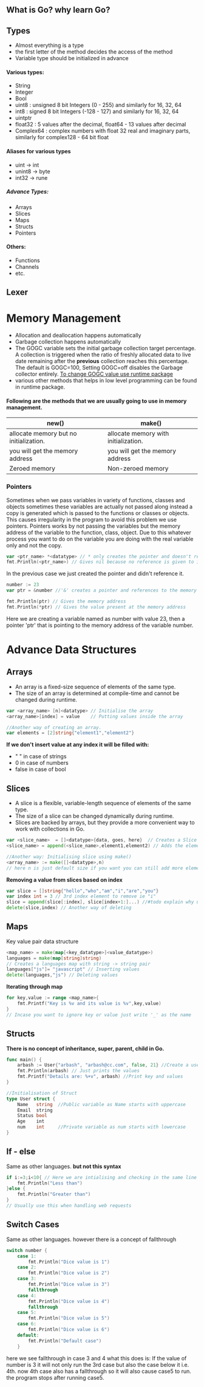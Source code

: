 ## What is Go? why learn Go?



## Types
- Almost everything is a type
- the first letter of the method decides the access of the method
- Variable type should be initialized in advance

#### Various types:
- String
- Integer
- Bool
- uint8  :  unsigned 8 bit Integers (0 - 255)  and similarly for 16, 32, 64
- int8  :    signed 8 bit Integers (-128 - 127) and similarly for 16, 32, 64
- uintptr
- float32  : 5 values after the decimal, float64 - 13 values after decimal
- Complex64  : complex numbers with float 32 real and imaginary parts, similarly for complex128 - 64 bit float

#### Aliases for various types
- uint -> int
- unint8 -> byte
- int32 -> rune 

##### Advance Types:
- Arrays
- Slices
- Maps
- Structs
- Pointers

#### Others:
- Functions
- Channels
- etc.


## Lexer




# Memory Management

- Allocation and deallocation happens automatically
- Garbage collection happens automatically
- The GOGC variable sets the initial garbage collection target percentage. A collection is triggered when the ratio of freshly allocated data to live date remaining after the **previous** collection reaches this percentage. The default is GOGC=100, Setting GOGC=off disables the Garbage collector entirely. [To change GOGC value use runtime package](https://pkg.go.dev/runtime)
- various other methods that helps in low level programming can be found in runtime package. 

#### Following are the methods that we are usually going to use in memory management.

| new()                                  | make()                               |
| -------------------------------------- | ------------------------------------ |
| allocate memory but no initialization. | allocate memory with initialization. |
| you will get the memory address        | you will get the memory address      |
| Zeroed memory                          | Non-zeroed memory                    |                                                                      

### Pointers
Sometimes when we pass variables in variety of functions, classes and objects sometimes these variables are actually not passed along instead a copy is generated which is passed to the functions or classes or objects. This causes irregularity in the program to avoid this problem we use pointers. Pointers works by not passing the variables but the memory address of the variable to the function, class, object. Due to this whatever process you want to do on the variable you are doing with the real variable only and not the copy.


```go
var <ptr_name> *<datatype> // * only creates the pointer and doesn't reference it.
fmt.Println(<ptr_name>) // Gives nil because no reference is given to it to point to.
```
In the previous case we just created the pointer and didn't reference it.


```go
number := 23
var ptr = &number //'&' creates a pointer and references to the memory location of the variable.

fmt.Println(ptr) // Gives the memory address
fmt.Println(*ptr) // Gives the value present at the memory address
```
Here we are creating a variable named as number with value 23, then a pointer 'ptr' that is pointing to the memory address of the variable number. 


# Advance Data Structures

## Arrays
- An array is a fixed-size sequence of elements of the same type.
- The size of an array is determined at compile-time and cannot be changed during runtime.

```go
var <array_name> [n]<datatype> // Initialise the array
<array_name>[index] = value    // Putting values inside the array

//Another way of creating an array.
var elements = [2]string{"element1","element2"}
```

**If we don't insert value at any index it will be filled with:**
- " " in case of strings 
- 0 in case of numbers 
- false in case of bool



## Slices
- A slice is a flexible, variable-length sequence of elements of the same type.
- The size of a slice can be changed dynamically during runtime.
- Slices are backed by arrays, but they provide a more convenient way to work with collections in Go.

```go
var <slice_name>  = []<datatype>{data, goes, here}  // Creates a Slice
<slice_name> = append(<slice_name>,element1,element2) // Adds the elements in slice 

//Another way: Initialising slice using make()
<array_name> := make([]<datatype>,n) 
// here n is just default size if you want you can still add more elements in the slice // it will reallocate the memory if elements > n
```

**Removing a value from slices based on index**
```go
var slice = []string{"hello","who","am","i","are","you"}
var index int = 3 // 3rd index element to remove ie "i"
slice = append(slice[:index], slice[index+1:]...) //#todo explain why use ...
delete(slice,index) // Another way of deleting
```



## Maps
Key value pair data structure

```go
<map_name> = make(map[<key_datatype>]<value_datatype>)
languages = make(map[string]string) 
// Creates a languages map with string -> string pair
languages["js"]= "javascript" // Inserting values
delete(languages,"js") // Deleting values
```

**Iterating through map**
```go
for key,value := range <map_name>{
	fmt.Printf("Key is %v and its value is %v",key,value)
}
// Incase you want to ignore key or value just write '_' as the name
```


## Structs
**There is no concept of inheritance, super, parent, child in Go.**

```go
func main() {
    arbash := User{"arbash", "arbash@cc.com", false, 21} //Create a user
    fmt.Println(arbash) // Just prints the values
    fmt.Printf("Details are: %+v", arbash) //Print key and values 
}

//Initialisation of Struct
type User struct {
    Name   string  //Public variable as Name starts with uppercase
    Email  string
    Status bool
    Age    int
    num    int     //Private variable as num starts with lowercase
}
```

## If - else
Same as other languages.
**but not this syntax**
```go
if i:=3;i<10{ // Here we are intialising and checking in the same line
	fmt.Println("Less than")
}else {
	fmt.Println("Greater than")
}
// Usually use this when handling web requests
```

## Switch Cases
Same as other languages.
however there is a concept of fallthrough
```go
switch number {
    case 1:
        fmt.Println("Dice value is 1")
    case 2:
        fmt.Println("Dice value is 2")
    case 3:
        fmt.Println("Dice value is 3")
        fallthrough
    case 4:
        fmt.Println("Dice value is 4")
        fallthrough
    case 5:
        fmt.Println("Dice value is 5")
    case 6:
        fmt.Println("Dice value is 6")
    default:
        fmt.Println("Default case")
    }
```
here we see fallthrough in  case 3 and 4 what this does is:
If the value of number is 3 it will not only run the 3rd case but also the case below it i.e. 4th.
now 4th case also has a fallthrough so it will also cause case5 to run. the program stops after running case5.

